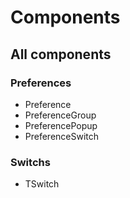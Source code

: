# Components

## All components
### Preferences
- Preference
- PreferenceGroup
- PreferencePopup
- PreferenceSwitch
### Switchs
- TSwitch